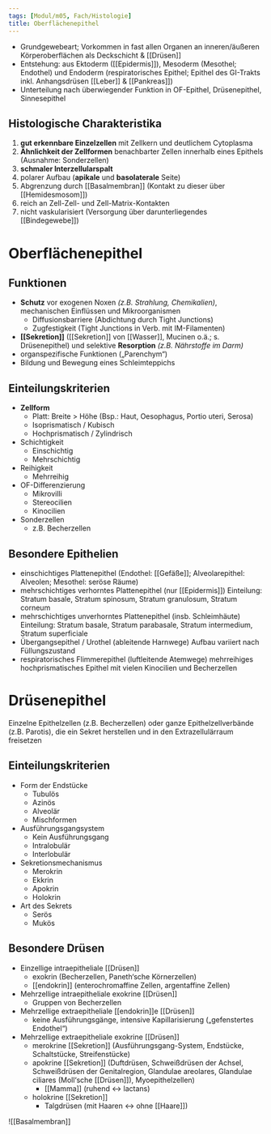 ```yaml
---
tags: [Modul/m05, Fach/Histologie]
title: Oberflächenepithel
---
```


- Grundgewebeart; Vorkommen in fast allen Organen an inneren/äußeren Körperoberflächen als Deckschicht & [[Drüsen]]
- Entstehung: aus Ektoderm ([[Epidermis]]), Mesoderm (Mesothel; Endothel) und Endoderm (respiratorisches Epithel; Epithel des GI-Trakts inkl. Anhangsdrüsen [[Leber]] & [[Pankreas]])
- Unterteilung nach überwiegender Funktion in OF-Epithel, Drüsenepithel, Sinnesepithel

## Histologische Charakteristika

1. **gut erkennbare Einzelzellen** mit Zellkern und deutlichem Cytoplasma
2. **Ähnlichkeit der Zellformen** benachbarter Zellen innerhalb eines Epithels (Ausnahme: Sonderzellen)
3. **schmaler Interzellularspalt**
4. polarer Aufbau (**apikale** und **basolaterale** Seite)
5. Abgrenzung durch [[Basalmembran]] (Kontakt zu dieser über [[Hemidesmosom]])
6. reich an Zell-Zell- und Zell-Matrix-Kontakten
7. nicht vaskularisiert (Versorgung über darunterliegendes [[Bindegewebe]])

# Oberflächenepithel

## Funktionen

- **Schutz** vor exogenen Noxen *(z.B. Strahlung, Chemikalien)*, mechanischen Einflüssen und Mikroorganismen
    - Diffusionsbarriere (Abdichtung durch Tight Junctions)
    - Zugfestigkeit (Tight Junctions in Verb. mit IM-Filamenten)
- **[[Sekretion]]** ([[Sekretion]] von [[Wasser]], Mucinen o.ä.; s. Drüsenepithel) und selektive **Resorption** *(z.B. Nährstoffe im Darm)*
- organspezifische Funktionen („Parenchym“)
- Bildung und Bewegung eines Schleimteppichs

## Einteilungskriterien

- **Zellform**
    - Platt: Breite > Höhe (Bsp.: Haut, Oesophagus, Portio uteri, Serosa)
    - Isoprismatisch / Kubisch
    - Hochprismatisch / Zylindrisch
- Schichtigkeit
    - Einschichtig
    - Mehrschichtig
- Reihigkeit
    - Mehrreihig
- OF-Differenzierung
    - Mikrovilli
    - Stereocilien
    - Kinocilien
- Sonderzellen
    - z.B. Becherzellen

## Besondere Epithelien

- einschichtiges Plattenepithel (Endothel: [[Gefäße]]; Alveolarepithel: Alveolen; Mesothel: seröse Räume)
- mehrschichtiges verhorntes Plattenepithel (nur [[Epidermis]]) Einteilung: Stratum basale, Stratum spinosum, Stratum granulosum, Stratum corneum
- mehrschichtiges unverhorntes Plattenepithel (insb. Schleimhäute) Einteilung: Stratum basale, Stratum parabasale, Stratum intermedium, Stratum superficiale
- Übergangsepithel / Urothel (ableitende Harnwege) Aufbau variiert nach Füllungszustand
- respiratorisches Flimmerepithel (luftleitende Atemwege) mehrreihiges hochprismatisches Epithel mit vielen Kinocilien und Becherzellen

# Drüsenepithel

Einzelne Epithelzellen (z.B. Becherzellen) oder ganze Epithelzellverbände (z.B. Parotis), die ein Sekret herstellen und in den Extrazellulärraum freisetzen

## Einteilungskriterien

- Form der Endstücke
    - Tubulös
    - Azinös
    - Alveolär
    - Mischformen
- Ausführungsgangsystem
    - Kein Ausführungsgang
    - Intralobulär
    - Interlobulär
- Sekretionsmechanismus
    - Merokrin
    - Ekkrin
    - Apokrin
    - Holokrin
- Art des Sekrets
    - Serös
    - Mukös


## Besondere Drüsen

- Einzellige intraepitheliale [[Drüsen]]
    - exokrin (Becherzellen, Paneth‘sche Körnerzellen)
    - [[endokrin]] (enterochromaffine Zellen, argentaffine Zellen)
- Mehrzellige intraepitheliale exokrine [[Drüsen]]
    - Gruppen von Becherzellen
- Mehrzellige extraepitheliale [[endokrin]]e [[Drüsen]]
    - keine Ausführungsgänge, intensive Kapillarisierung („gefenstertes Endothel“)
- Mehrzellige extraepitheliale exokrine [[Drüsen]]
    - merokrine [[Sekretion]] (Ausführungsgang-System, Endstücke, Schaltstücke, Streifenstücke)
    - apokrine [[Sekretion]] (Duftdrüsen, Schweißdrüsen der Achsel, Schweißdrüsen der Genitalregion, Glandulae areolares, Glandulae ciliares (Moll‘sche [[Drüsen]]), Myoepithelzellen)
        - [[Mamma]] (ruhend ↔ lactans)
    - holokrine [[Sekretion]]
        - Talgdrüsen (mit Haaren ↔ ohne [[Haare]])

![[Basalmembran]]

